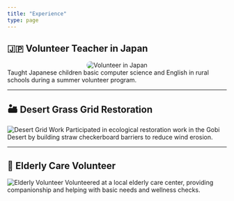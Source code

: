 ```yaml
---
title: "Experience"
type: page
---
```


## 🇯🇵 Volunteer Teacher in Japan
<div style="text-align: center;">
  <img src="/uploads/japan.JPG" alt="Volunteer in Japan" style="max-width: 60%; border-radius: 12px;">
</div>
Taught Japanese children basic computer science and English in rural schools during a summer volunteer program.

---

## 🏜️ Desert Grass Grid Restoration
![Desert Grid Work](/uploads/desert.jpg)
Participated in ecological restoration work in the Gobi Desert by building straw checkerboard barriers to reduce wind erosion.

---

## 🧓 Elderly Care Volunteer
![Elderly Volunteer](/uploads/letter.jpg)
Volunteered at a local elderly care center, providing companionship and helping with basic needs and wellness checks.
